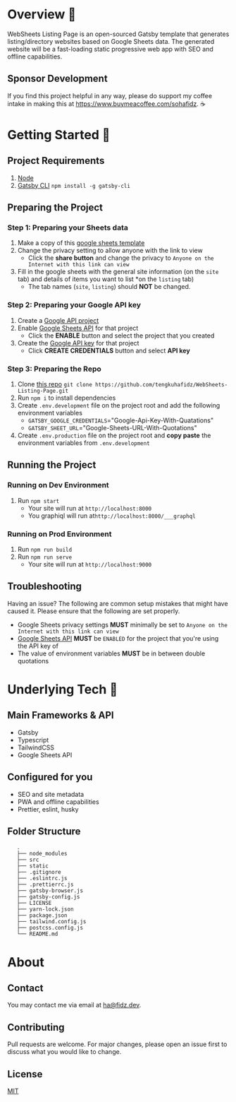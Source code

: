 # Overview 🧐

WebSheets Listing Page is an open-sourced Gatsby template that generates listing/directory websites based on Google Sheets data.
The generated website will be a fast-loading static progressive web app with SEO and offline capabilities.

## Sponsor Development

If you find this project helpful in any way, please do support my coffee intake in making this at https://www.buymeacoffee.com/sohafidz. ☕️

# Getting Started 🚀

## Project Requirements

1. [Node](https://nodejs.org/en/download/)
2. [Gatsby CLI](https://www.gatsbyjs.org/tutorial/part-zero/#using-the-gatsby-cli) `npm install -g gatsby-cli`

## Preparing the Project

### Step 1: Preparing your Sheets data

1. Make a copy of this [google sheets template](https://docs.google.com/spreadsheets/d/1S-S1dzVsPlbYtYTq_jiXCcVYKf75wFlGxB2fKkdVc7w/copy#gid=1818216905)
2. Change the privacy setting to allow anyone with the link to view
   - Click the **share button** and change the privacy to `Anyone on the Internet with this link can view`
3. Fill in the google sheets with the general site information (on the `site` tab) and details of items you want to list \*on the `listing` tab)
   - The tab names (`site`, `listing`) should **NOT** be changed.

### Step 2: Preparing your Google API key

1. Create a [Google API project](https://console.developers.google.com/projectcreate)
2. Enable [Google Sheets API](https://console.developers.google.com/apis/library/sheets.googleapis.com?project=websheets&folder&organizationId) for that project
   - Click the **ENABLE** button and select the project that you created
3. Create the [Google API key](https://console.developers.google.com/apis/credentials) for that project
   - Click **CREATE CREDENTIALS** button and select **API key**

### Step 3: Preparing the Repo

1. Clone [this repo](https://github.com/tengkuhafidz/WebSheets-Listing-Page) `git clone https://github.com/tengkuhafidz/WebSheets-Listing-Page.git`
2. Run `npm i` to install dependencies
3. Create `.env.development` file on the project root and add the following environment variables
   - `GATSBY_GOOGLE_CREDENTIALS`="Google-Api-Key-With-Quatations"
   - `GATSBY_SHEET_URL`="Google-Sheets-URL-With-Quotations"
4. Create `.env.production` file on the project root and **copy paste** the environment variables from `.env.development`

## Running the Project

### Running on Dev Environment

1. Run `npm start`
   - Your site will run at `http://localhost:8000`
   - You graphiql will run at`http://localhost:8000/___graphql`

### Running on Prod Environment

1. Run `npm run build`
2. Run `npm run serve`
   - Your site will run at `http://localhost:9000`

## Troubleshooting

Having an issue? The following are common setup mistakes that might have caused it. Please ensure that the following are set properly.

- Google Sheets privacy settings **MUST** minimally be set to `Anyone on the Internet with this link can view`
- [Google Sheets API](https://console.developers.google.com/apis/library/sheets.googleapis.com) **MUST** be `ENABLED` for the project that you're using the API key of
- The value of environment variables **MUST** be in between double quotations

# Underlying Tech 🦾

## Main Frameworks & API

- Gatsby
- Typescript
- TailwindCSS
- Google Sheets API

## Configured for you

- SEO and site metadata
- PWA and offline capabilities
- Prettier, eslint, husky

## Folder Structure

```
   .
   ├── node_modules
   ├── src
   ├── static
   ├── .gitignore
   ├── .eslintrc.js
   ├── .prettierrc.js
   ├── gatsby-browser.js
   ├── gatsby-config.js
   ├── LICENSE
   ├── yarn-lock.json
   ├── package.json
   ├── tailwind.config.js
   ├── postcss.config.js
   └── README.md
```

# About

## Contact

You may contact me via email at [ha@fidz.dev](mailto:ha@fidz.dev).

## Contributing

Pull requests are welcome. For major changes, please open an issue first to discuss what you would like to change.

## License

[MIT](https://choosealicense.com/licenses/mit/)

